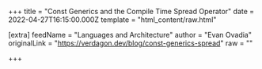 
+++
title = "Const Generics and the Compile Time Spread Operator"
date = 2022-04-27T16:15:00.000Z
template = "html_content/raw.html"

[extra]
feedName = "Languages and Architecture"
author = "Evan Ovadia"
originalLink = "https://verdagon.dev/blog/const-generics-spread"
raw = ""

+++

